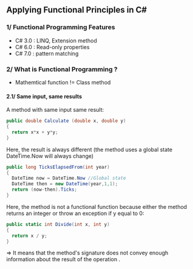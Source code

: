 ## Applying Functional Principles in C#

### 1/ Functional Programming Features

- C# 3.0 : LINQ, Extension method  
- C# 6.0 : Read-only properties  
- C# 7.0 : pattern matching

### 2/ What is Functional Programming ?

- Mathemtical function != Class method  

#### 2.1/ Same input, same results

A method with same input  same result: 

```cs
public double Calculate (double x, double y)
{
  return x*x + y*y;
}
```

Here, the result is always different (the method uses a global state DateTime.Now will always change)
```cs
public long TicksElapsedFrom(int year)
{
  DateTime now = DateTime.Now //Global state
  DateTime then = new DateTime(year,1,1);
  return (now-then).Ticks;
}
```

Here, the method is not a functional function because either the method returns an integer or throw an exception if y equal to 0:  
```cs
public static int Divide(int x, int y)
{
  return x / y;
} 
```  
=> It means that the method's signature does not convey enough information about the result of the operation 
.



